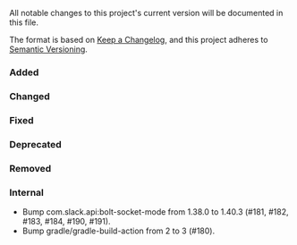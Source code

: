 All notable changes to this project's current version will be documented in this file.

The format is based on [Keep a Changelog](https://keepachangelog.com/en/1.0.0/), and this project adheres
to [Semantic Versioning](https://semver.org/spec/v2.0.0.html).

### Added

### Changed

### Fixed

### Deprecated

### Removed

### Internal

- Bump com.slack.api:bolt-socket-mode from 1.38.0 to 1.40.3 (#181, #182, #183, #184, #190, #191).
- Bump gradle/gradle-build-action from 2 to 3 (#180).
